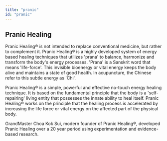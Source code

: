 ```yaml
---
title: "pranic"
id: "pranic"
---
```


## Pranic Healing

Pranic Healing® is not intended to replace conventional medicine, but rather to complement it. Pranic Healing® is a highly developed system of energy based healing techniques that utilizes 'prana' to balance, harmonize and transform the body's energy processes. 'Prana' is a Sanskrit word that means 'life-force'. This invisible bioenergy or vital energy keeps the body alive and maintains a state of good health. In acupuncture, the Chinese refer to this subtle energy as 'Chi'.

Pranic Healing® is a simple, powerful and effective no-touch energy healing technique. It is based on the fundamental principle that the body is a 'self-repairing' living entity that possesses the innate ability to heal itself. Pranic Healing® works on the principle that the healing process is accelerated by increasing the life force or vital energy on the affected part of the physical body.

GrandMaster Choa Kok Sui, modern founder of Pranic Healing®, developed Pranic Healing over a 20 year period using experimentation and evidence-based research.

